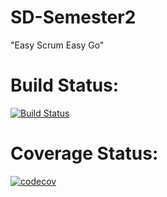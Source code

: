 # SD-Semester2
"Easy Scrum Easy Go"

# Build Status:
[![Build Status](https://www.travis-ci.com/1853416/SD-Semester2.svg?branch=main)](https://travis-ci.com/github/1853416/SD-Semester2)

# Coverage Status:
[![codecov](https://codecov.io/gh/1853416/SD-Semester2/branch/main/graph/badge.svg?token=T5WGCU8K7Z)](https://codecov.io/gh/1853416/SD-Semester2)
